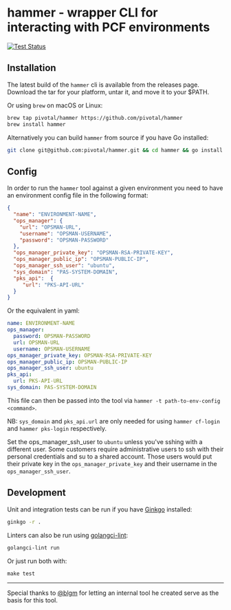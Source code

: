 # hammer - wrapper CLI for interacting with PCF environments
[![Test Status](https://github.com/pivotal/hammer/workflows/Test/badge.svg)](https://github.com/pivotal/hammer/actions)

## Installation

The latest build of the `hammer` cli is available from the releases page.
Download the tar for your platform, untar it, and move it to your $PATH.

Or using `brew` on macOS or Linux:
```bash
brew tap pivotal/hammer https://github.com/pivotal/hammer
brew install hammer
```

Alternatively you can build `hammer` from source if you have Go installed:
```bash
git clone git@github.com:pivotal/hammer.git && cd hammer && go install
```

## Config

In order to run the `hammer` tool against a given environment you need to have an environment config file in the following format:
```json
{
  "name": "ENVIRONMENT-NAME",
  "ops_manager": {
    "url": "OPSMAN-URL",
    "username": "OPSMAN-USERNAME",
    "password": "OPSMAN-PASSWORD"
  },
  "ops_manager_private_key": "OPSMAN-RSA-PRIVATE-KEY",
  "ops_manager_public_ip": "OPSMAN-PUBLIC-IP",
  "ops_manager_ssh_user": "ubuntu",
  "sys_domain": "PAS-SYSTEM-DOMAIN",
  "pks_api":  {
     "url": "PKS-API-URL"
  }
}
```
Or the equivalent in yaml:
```yaml
name: ENVIRONMENT-NAME
ops_manager:
  password: OPSMAN-PASSWORD
  url: OPSMAN-URL
  username: OPSMAN-USERNAME
ops_manager_private_key: OPSMAN-RSA-PRIVATE-KEY
ops_manager_public_ip: OPSMAN-PUBLIC-IP
ops_manager_ssh_user: ubuntu
pks_api:
  url: PKS-API-URL
sys_domain: PAS-SYSTEM-DOMAIN
```
This file can then be passed into the tool via `hammer -t path-to-env-config <command>`.

NB: `sys_domain` and `pks_api.url` are only needed for using `hammer cf-login` and `hammer pks-login` respectively.

Set the ops_manager_ssh_user to `ubuntu` unless you've sshing with a different user.
Some customers require administrative users to ssh with their personal credentials and su to a shared account.
Those users would put their private key in the `ops_manager_private_key` and their username in the `ops_manager_ssh_user`.

## Development

Unit and integration tests can be run if you have [Ginkgo](https://github.com/onsi/ginkgo) installed:
```bash
ginkgo -r .
```

Linters can also be run using [golangci-lint](https://github.com/golangci/golangci-lint):
```bash
golangci-lint run
```

Or just run both with:
```
make test
```

---

Special thanks to [@blgm](https://github.com/blgm) for letting an internal tool he created serve as the basis for this tool.
